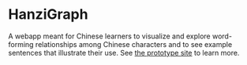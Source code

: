 # HanziGraph
A webapp meant for Chinese learners to visualize and explore word-forming relationships among Chinese characters and to see example sentences that illustrate their use. See [the prototype site](https://hanzigraph.com) to learn more.
